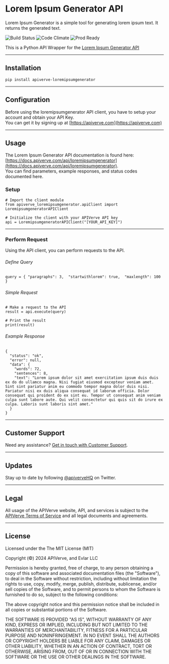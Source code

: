 Lorem Ipsum Generator API
============

Lorem Ipsum Generator is a simple tool for generating lorem ipsum text. It returns the generated text.

![Build Status](https://img.shields.io/badge/build-passing-green)
![Code Climate](https://img.shields.io/badge/maintainability-B-purple)
![Prod Ready](https://img.shields.io/badge/production-ready-blue)

This is a Python API Wrapper for the [Lorem Ipsum Generator API](https://apiverve.com/marketplace/api/loremipsumgenerator)

---

## Installation
	pip install apiverve-loremipsumgenerator

---

## Configuration

Before using the loremipsumgenerator API client, you have to setup your account and obtain your API Key.  
You can get it by signing up at [https://apiverve.com](https://apiverve.com)

---

## Usage

The Lorem Ipsum Generator API documentation is found here: [https://docs.apiverve.com/api/loremipsumgenerator](https://docs.apiverve.com/api/loremipsumgenerator).  
You can find parameters, example responses, and status codes documented here.

### Setup

```
# Import the client module
from apiverve_loremipsumgenerator.apiClient import LoremipsumgeneratorAPIClient

# Initialize the client with your APIVerve API key
api = LoremipsumgeneratorAPIClient("[YOUR_API_KEY]")
```

---


### Perform Request
Using the API client, you can perform requests to the API.

###### Define Query

```
query = { "paragraphs": 3,  "startwithlorem": true,  "maxlength": 100 }
```

###### Simple Request

```
# Make a request to the API
result = api.execute(query)

# Print the result
print(result)
```

###### Example Response

```
{
  "status": "ok",
  "error": null,
  "data": {
    "words": 72,
    "sentences": 8,
    "text": "Lorem ipsum dolor sit amet exercitation ipsum duis duis ex do do ullamco magna. Nisi fugiat eiusmod excepteur veniam amet. Sint sint pariatur anim eu commodo tempor magna dolor duis nisi. Pariatur nisi ex duis aliqua consequat id laborum officia. Dolor consequat qui proident do ex sint eu. Tempor ut consequat anim veniam culpa sunt labore aute. Qui velit consectetur qui quis sit do irure ex culpa. Laboris sunt laboris sint amet."
  }
}
```

---

## Customer Support

Need any assistance? [Get in touch with Customer Support](https://apiverve.com/contact).

---

## Updates
Stay up to date by following [@apiverveHQ](https://twitter.com/apiverveHQ) on Twitter.

---

## Legal

All usage of the APIVerve website, API, and services is subject to the [APIVerve Terms of Service](https://apiverve.com/terms) and all legal documents and agreements.

---

## License
Licensed under the The MIT License (MIT)

Copyright (&copy;) 2024 APIVerve, and Evlar LLC

Permission is hereby granted, free of charge, to any person obtaining a copy of this software and associated documentation files (the "Software"), to deal in the Software without restriction, including without limitation the rights to use, copy, modify, merge, publish, distribute, sublicense, and/or sell copies of the Software, and to permit persons to whom the Software is furnished to do so, subject to the following conditions:

The above copyright notice and this permission notice shall be included in all copies or substantial portions of the Software.

THE SOFTWARE IS PROVIDED "AS IS", WITHOUT WARRANTY OF ANY KIND, EXPRESS OR IMPLIED, INCLUDING BUT NOT LIMITED TO THE WARRANTIES OF MERCHANTABILITY, FITNESS FOR A PARTICULAR PURPOSE AND NONINFRINGEMENT. IN NO EVENT SHALL THE AUTHORS OR COPYRIGHT HOLDERS BE LIABLE FOR ANY CLAIM, DAMAGES OR OTHER LIABILITY, WHETHER IN AN ACTION OF CONTRACT, TORT OR OTHERWISE, ARISING FROM, OUT OF OR IN CONNECTION WITH THE SOFTWARE OR THE USE OR OTHER DEALINGS IN THE SOFTWARE.